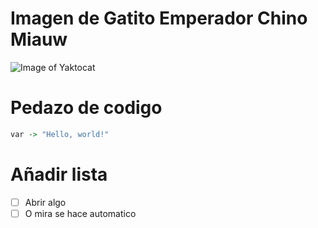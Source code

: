 # Imagen de Gatito Emperador Chino Miauw

![Image of Yaktocat](https://octodex.github.com/images/yaktocat.png)

# Pedazo de codigo 
```R
var -> "Hello, world!"
```

# Añadir lista 
- [ ] Abrir algo
- [ ] O mira se hace automatico 
